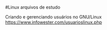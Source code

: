 #Linux arquivos de estudo


Criando e gerenciando usuários no GNU/Linux
https://www.infowester.com/usuarioslinux.php
